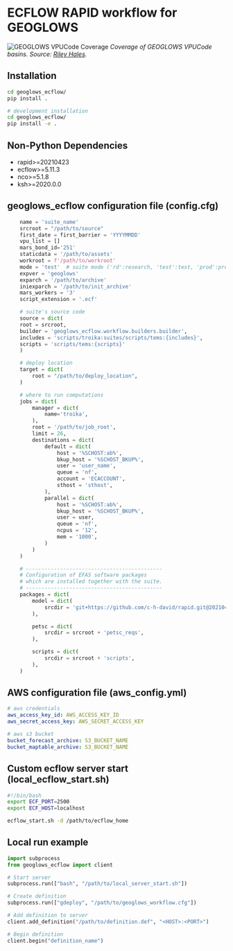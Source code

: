 # ECFLOW RAPID workflow for GEOGLOWS

![GEOGLOWS VPUCode Coverage](images/geoglows_vpucode_coverage.png)
*Coverage of GEOGLOWS VPUCode basins. Source: [Riley Hales](mailto:rchales@byu.edu).*

## Installation

```bash
cd geoglows_ecflow/
pip install .
```

```bash
# development installation
cd geoglows_ecflow/
pip install -e .
```

## Non-Python Dependencies

- rapid>=20210423
- ecflow>=5.11.3
- nco>=5.1.8
- ksh>=2020.0.0

## geoglows_ecflow configuration file (config.cfg)

```python
    name = 'suite_name'
    srcroot = "/path/to/source"
    first_date = first_barrier = 'YYYYMMDD'
    vpu_list = []
    mars_bond_id='251'
    staticdata = '/path/to/assets'
    workroot = f'/path/to/workroot'
    mode = 'test'  # suite mode ('rd':research, 'test':test, 'prod':production)
    expver = 'geoglows'
    exparch = '/path/to/archive'
    iniexparch = '/path/to/init_archive'
    mars_workers = '3'
    script_extension = '.ecf'

    # suite's source code
    source = dict(
    root = srcroot,
    builder = 'geoglows_ecflow.workflow.builders.builder',
    includes = 'scripts/troika:suites/scripts/tems:{includes}',
    scripts = 'scripts/tems:{scripts}'
    )

    # deploy location
    target = dict(
        root = "/path/to/deploy_location",
    )

    # where to run computations
    jobs = dict(
        manager = dict(
            name='troika',
        ),
        root = '/path/to/job_root',
        limit = 26,
        destinations = dict(
            default = dict(
                host = '%SCHOST:ab%',
                bkup_host = '%SCHOST_BKUP%',
                user = 'user_name',
                queue = 'nf',
                account = 'ECACCOUNT',
                sthost = 'sthost',
            ),
            parallel = dict(
                host = '%SCHOST:ab%',
                bkup_host = '%SCHOST_BKUP%',
                user = user,
                queue = 'nf',
                ncpus = '12',
                mem = '1000',
            )
        )
    )

    # --------------------------------------------
    # Configuration of EFAS software packages
    # which are installed together with the suite.
    # --------------------------------------------
    packages = dict(
        model = dict(
            srcdir = 'git+https://github.com/c-h-david/rapid.git@20210423',
        ),

        petsc = dict(
            srcdir = srcroot + 'petsc_reqs',
        ),

        scripts = dict(
            srcdir = srcroot + 'scripts',
        ),
    )
```

## AWS configuration file (aws_config.yml)

```yaml
# aws credentials
aws_access_key_id: AWS_ACCESS_KEY_ID
aws_secret_access_key: AWS_SECRET_ACCESS_KEY

# aws s3 bucket
bucket_forecast_archive: S3_BUCKET_NAME
bucket_maptable_archive: S3_BUCKET_NAME
```

## Custom ecflow server start (local_ecflow_start.sh)

```bash
#!/bin/bash
export ECF_PORT=2500
export ECF_HOST=localhost

ecflow_start.sh -d /path/to/ecflow_home
```

## Local run example

```Python
import subprocess
from geoglows_ecflow import client

# Start server
subprocess.run(["bash", "/path/to/local_server_start.sh"])

# Create definition
subprocess.run(["gdeploy", "/path/to/geoglows_workflow.cfg"])

# Add definition to server
client.add_definition("/path/to/definition.def", "<HOST>:<PORT>")

# Begin definition
client.begin("definition_name")
```

